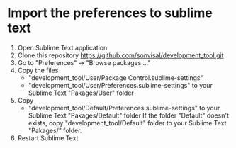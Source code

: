 # Import the preferences to sublime text

1. Open Sublime Text application
2. Clone this repository https://github.com/sonvisal/development_tool.git
2. Go to "Preferences" -> "Browse packages ..."
3. Copy the files
	* "development_tool/User/Package Control.sublime-settings"
	* "development_tool/User/Preferences.sublime-settings"
	 to your Sublime Text "Pakages/User" folder
4. Copy
	*  "development_tool/Default/Preferences.sublime-settings"
	to your Sublime Text "Pakages/Default" folder
    If the folder "Default" doesn't exists, copy "development_tool/Default" folder to your Sublime Text "Pakages/" folder.
5. Restart Sublime Text
